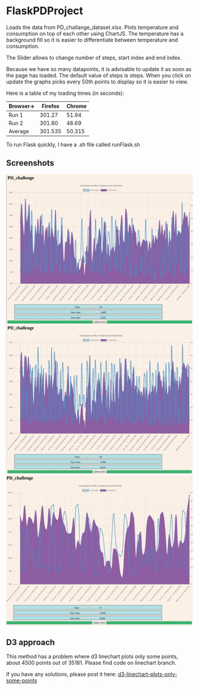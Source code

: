 # FlaskPDProject
Loads the data from PD_challange_dataset.xlsx. Plots temperature and consumption on top of each other using ChartJS. 
The temperature has a background fill so it is easier to differentiate between temperature and consumption.

The Slider allows to change number of steps, start index and end index. 

Because we have so many datapoints, it is advisable to update it as soon as the page has loaded.
The default value of steps is steps. When you click on update the graphs picks every 50th points to display so it is easier to view.  

Here is a table of my loading times (in seconds):

|Browser->|Firefox | Chrome| 
|------------ | -------------|---------------|
|Run 1 | 301.27 | 51.94|
|Run 2 | 301.80 | 48.69|
|Average | 301.535 | 50.315|

To run Flask quickly, I have a .sh file called runFlask.sh

## Screenshots
![Screenshot1](/Screenshots/graph_screenshot1.JPG)
![Screenshot2](/Screenshots/graph_screenshot2.JPG)
![Screenshot3](/Screenshots/graph_screenshot3.JPG)


## D3 approach
This method has a problem where d3 linechart plots only some points, about 4500 points out of 35181. Please find code on linechart branch.

If you have any solutions, please post it here:
[d3-linechart-plots-only-some-points](https://stackoverflow.com/questions/57137577/d3-linechart-plots-only-some-points)


